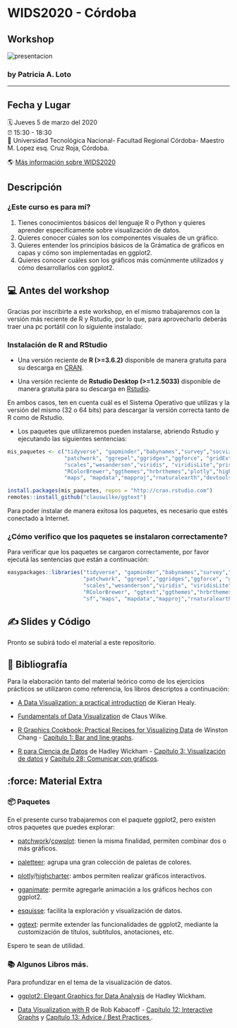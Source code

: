 
# WIDS2020 - Córdoba
  ## Workshop



![presentacion](https://raw.githubusercontent.com/PatriLoto/viz-datos-con-ggplot2-para-WIDS2020/master/presentacion_curso.png)



### **by Patricia A. Loto**



-----
## Fecha y Lugar
:spiral_calendar: Jueves 5 de marzo del 2020  
:alarm_clock:     15:30 - 18:30  
:hotel:           Universidad Tecnológica Nacional- Facultad Regional Córdoba- Maestro M. Lopez esq. Cruz Roja, Córdoba.

:earth_americas:  [Más información sobre WIDS2020](https://http://metcba.org/)  

## Descripción

### ¿Este curso es para mí?
1. Tienes conocimientos básicos del lenguaje R o Python y quieres aprender especificamente sobre visualización de datos.
2. Quieres conocer cúales son los componentes visuales de un gráfico.
3. Quieres entender los principios básicos de la Grámatica de gráficos en capas y cómo son implementadas en ggplot2.
4. Quieres conocer cuáles son los gráficos más comúnmente utilizados y cómo desarrollarlos con ggplot2.


## :computer:  Antes del workshop

Gracias por inscribirte a este workshop, en el mismo trabajaremos con la versión más reciente de R y Rstudio, por lo que, para aprovecharlo deberás traer una pc portátil con lo siguiente instalado:

### Instalación de R and RStudio 

- Una versión reciente de **R (>=3.6.2)** disponible de manera gratuita para su descarga en [CRAN](https://cran.r-project.org/). 

- Una versión reciente de **Rstudio Desktop (>=1.2.5033)** disponible de manera gratuita para su descarga en [Rstudio](https://www.rstudio.com/download). 

En ambos casos, ten en cuenta cuál es el Sistema Operativo que utilizas y la versión del mismo (32 o 64 bits) para descargar la versión correcta tanto de R como de Rstudio.

- Los paquetes que utilizaremos pueden instalarse, abriendo Rstudio y ejecutando las siguientes sentencias:

``` R
mis_paquetes <- c("tidyverse", "gapminder","babynames","survey","socviz","here","cowplot", 
                  "patchwork", "ggrepel","ggridges","ggforce", "gridExtra","extrafont",
                  "scales","wesanderson","viridis", "viridisLite","prismatic","fishualize",
                  "RColorBrewer","ggthemes","hrbrthemes","plotly","highcharter","GGally","sf",
                  "maps", "mapdata","mapproj","rnaturalearth","devtools")

install.packages(mis_paquetes, repos = "http://cran.rstudio.com")
remotes::install_github("clauswilke/ggtext")

```
Para poder instalar de manera exitosa los paquetes, es necesario que estés conectado a Internet.

### ¿Cómo verifico que los paquetes se instalaron correctamente?

Para verificar que los paquetes se cargaron correctamente, por favor ejecutá las sentencias que están a continuación:

``` R
easypackages::libraries("tidyverse", "gapminder","babynames","survey","socviz","here","cowplot", 
                        "patchwork", "ggrepel","ggridges","ggforce", "gridExtra","extrafont",
                        "scales","wesanderson","viridis", "viridisLite","prismatic","fishualize",
                        "RColorBrewer", "ggtext","ggthemes","hrbrthemes","plotly","highcharter","GGally",
                        "sf","maps", "mapdata","mapproj","rnaturalearth","devtools")

``` 



## :writing_hand: Slides y Código  
 Pronto se subirá todo el material a este repositorio.

## :notebook: **Bibliografía** 

Para la elaboración tanto del material teórico como de los ejercicios prácticos se utilizaron como referencia, los libros descriptos a continuación:

* [A Data Visualization: a practical introduction](http://socviz.co/) de Kieran Healy.  

* [Fundamentals of Data Visualization](https://serialmentor.com/dataviz/) de Claus Wilke.

* [R Graphics Cookbook: Practical Recipes for Visualizing Data](http://www.cookbook-r.com/Graphs/) de Winston Chang  - [Capítulo 1: 
Bar and line graphs](http://www.cookbook-r.com/Graphs/Bar_and_line_graphs_(ggplot2)/).

* [R para Ciencia de Datos](https://es.r4ds.hadley.nz/) de Hadley Wickham - [Capítulo 3: Visualización de datos](https://es.r4ds.hadley.nz/visualizaci%C3%B3n-de-datos.html) y [Capítulo 28: Comunicar con gráficos](https://es.r4ds.hadley.nz/comunicar-con-gr%C3%A1ficos.html).


## :force: **Material Extra**

### :package: Paquetes

En el presente curso trabajaremos con el paquete ggplot2, pero existen otros paquetes que puedes explorar:

* [patchwork](https://github.com/thomasp85/patchwork)/[cowplot](https://cran.r-project.org/web/packages/cowplot/vignettes/introduction.html): tienen la misma finalidad, permiten combinar dos o más gráficos.

* [paletteer](https://github.com/EmilHvitfeldt/paletteer): agrupa una gran colección de paletas de colores.

* [plotly](https://plot.ly/r/)/[highcharter](http://jkunst.com/highcharter/index.html): ambos permiten realizar gráficos interactivos.

* [gganimate](https://github.com/thomasp85/gganimate): permite agregarle animación a los gráficos hechos con ggplot2.

* [esquisse](https://github.com/dreamRs/esquisse): facilita la exploración y visualización de datos.

* [ggtext](https://github.com/wilkelab/ggtext): permite extender las funcionalidades de ggplot2, mediante la customización de títulos, subtítulos, anotaciones, etc.

Espero te sean de utilidad.

###  :books:  Algunos Libros más.

Para profundizar en el tema de la visualización de datos.

* [ggplot2: Elegant Graphics for Data Analysis](https://ggplot2-book.org/) de Hadley Wickham.

* [Data Visualization with R](https://rkabacoff.github.io/datavis/) de Rob Kabacoff - [Capítulo 12: Interactive Graphs](https://rkabacoff.github.io/datavis/Interactive.html) y [Capítulo 13: Advice / Best Practices ](https://rkabacoff.github.io/datavis/Advice.html).









